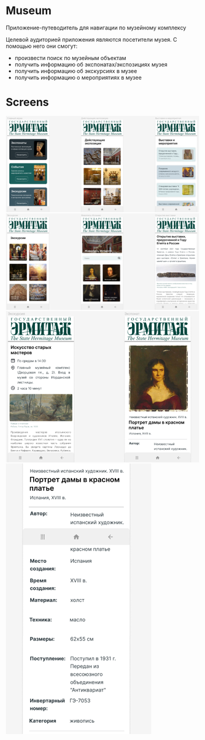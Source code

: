 # Museum
Приложение-путеводитель для навигации по музейному комплексу

Целевой аудиторией приложения являются посетители музея. С помощью него они смогут:
-	произвести поиск по музейным объектам
-	получить информацию об экспонатах/экспозициях музея
-	получить информацию об экскурсиях в музее
-	получить информацию о мероприятиях в музее

# Screens
<img src="https://github.com/half-a-peach/Museum/blob/main/src/1.png">
<img src="https://github.com/half-a-peach/Museum/blob/main/src/2.png">
<img src="https://github.com/half-a-peach/Museum/blob/main/src/3.png">
<img src="https://github.com/half-a-peach/Museum/blob/main/src/4.png">
